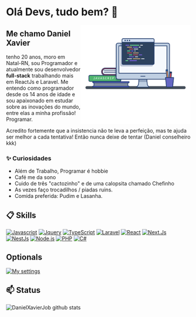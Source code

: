 # Olá Devs, tudo bem? 👋

<img align="right" src="./image.png" width="300"/> 

## Me chamo Daniel Xavier

tenho 20 anos, moro em Natal-RN, sou Programador e atualmente sou desenvolvedor **full-stack** trabalhando mais em ReactJs e Laravel. Me entendo como programador desde os 14 anos de idade e sou apaixonado em estudar sobre as inovações do mundo, entre elas a minha profissão! Programar. 

Acredito fortemente que a insistencia não te leva a perfeição, mas te ajuda ser melhor a cada tentativa! Então nunca deixe de tentar (Daniel conselheiro kkk)

### ✨ Curiosidades

- Além de Trabalho, Programar é hobbie
- Café me da sono
- Cuido de três "cactozinho" e de uma calopsita chamado Chefinho
- As vezes faço trocadilhos / piadas ruins.
- Comida preferida: Pudim e Lasanha.

## 📋 Skills

[![Javascript](https://img.shields.io/badge/JavaScript-5E5C5C?style=for-the-badge&logo=javascript&logoColor=F7DF1E&style=plastic)]()
[![Jquery](https://img.shields.io/badge/Jquery-0e441c?style=for-the-badge&logo=jquery&logoColor=white&style=plastic)]()
[![TypeScript](https://img.shields.io/badge/TypeScript-2986cc?style=for-the-badge&logo=typescript&logoColor=white&style=plastic)]()
[![Laravel](https://img.shields.io/badge/Laravel-F7DF1E?style=for-the-badge&logo=laravel&logoColor=black&style=plastic)]()
[![React](https://img.shields.io/badge/React-20232A?style=for-the-badge&logo=react&logoColor=61DAFB&style=plastic)]()
[![Next.Js](https://img.shields.io/badge/Next.Js-B10398?style=for-the-badge&logo=next.js&logoColor=white&style=plastic)]()
[![NestJs](https://img.shields.io/badge/NestJs-red?style=for-the-badge&logo=nestjs&logoColor=white&style=plastic)]()
[![Node.js](https://img.shields.io/badge/Node.js-339933?style=for-the-badge&logo=nodedotjs&logoColor=white&style=plastic)]()
[![PHP](https://img.shields.io/badge/PHP-6fa8dc?style=for-the-badge&logo=php&logoColor=white&style=plastic)]()
[![C#](https://img.shields.io/badge/CSharp-E10098?style=for-the-badge&logo=csharp&logoColor=white&style=plastic)]()


## Optionals

[![My settings](https://img.shields.io/badge/My%20Settings-blue?style=for-the-badge&logo=visualstudiocode&logoColor=white&style=plastic&url=https://gist.github.com/DanielXavierJob/6dfb8b848398586853a5377f06621472)]()

## 📫 Status

![DanielXavierJob github stats](https://github-readme-stats.vercel.app/api?username=DanielXavierJob&hide=[%22issues%22]&show_icons=true)
